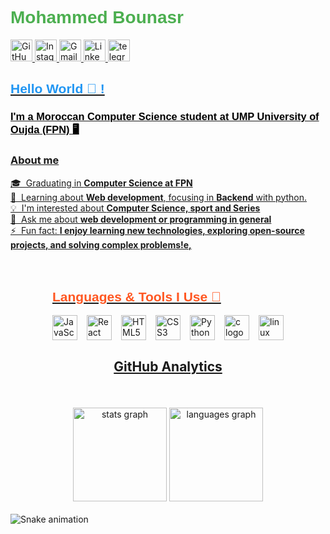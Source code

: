 <!-- Header Section -->
<h1 style="font-family: 'Arial', sans-serif; color: #4CAF50;">Mohammed Bounasr</h1>

<!-- Social Links Section -->
<div>
  <a href="https://github.com/MohammedBounasr" target="_blank">
    <img src="https://img.shields.io/static/v1?message=GitHub&logo=github&label=&color=000000&logoColor=white&style=for-the-badge" height="35" alt="GitHub logo" />
  </a>
  <a href="https://www.instagram.com/MohammedBounasr" target="_blank">
    <img src="https://img.shields.io/static/v1?message=Instagram&logo=instagram&label=&color=E4405F&logoColor=white&style=for-the-badge" height="35" alt="Instagram logo" />
  </a>
  <a href="mailto:mohammedbounasr2005@gmail.com" target="_blank">
    <img src="https://img.shields.io/static/v1?message=Gmail&logo=gmail&label=&color=D14836&logoColor=white&style=for-the-badge" height="35" alt="Gmail logo" />
  </a>
  <a href="https://www.linkedin.com/in/MohammedBounasr" target="_blank">
    <img src="https://img.shields.io/static/v1?message=LinkedIn&logo=linkedin&label=&color=0077B5&logoColor=white&style=for-the-badge" height="35" alt="LinkedIn logo" />
  </a>
  <a href="0637890626" target="_blank">
     <img src="https://img.shields.io/static/v1?message=Telegram&logo=telegram&label=&color=2CA5E0&logoColor=white&labelColor=&style=for-the-badge" height="35" alt="telegram logo"
  </a>
    
</div>

<!-- Introduction Section -->
<h2 style="font-family: 'Arial', sans-serif; color: #2196F3;">Hello World 👋 !</h2>
<h3 style="font-family: 'Arial', sans-serif; color: #000000;">I'm a Moroccan Computer Science student at UMP University of Oujda (FPN) 🖥️</h3>
<h3 class="heading-element" dir="auto">About me</h3>
<p dir="auto">🎓 &nbsp;Graduating in <strong>Computer Science at FPN</strong>
<br>🌱&nbsp; Learning about <strong>Web development</strong>, focusing in <strong>Backend</strong> with python.
<br>💡&nbsp; I'm interested about <strong>Computer Science, sport and Series</strong>
<br>💬&nbsp; Ask me about <strong>web development or programming in general</strong>
<br>⚡&nbsp; Fun fact: <strong>I enjoy learning new technologies, exploring open-source projects, and solving complex problems!e, </strong></p>
<!-- Technologies Section -->

<div style="display: flex; justify-content: space-around; flex-wrap: wrap; padding: 20px;">
  <!-- Technologies Section -->
<h2 style="font-family: 'Arial', sans-serif; color: #FF5722;">Languages & Tools I Use 🔧</h2>
<div style="display: flex; justify-content: center; flex-wrap: wrap; gap: 15px; align-items: center;">
  <img src="https://cdn.jsdelivr.net/gh/devicons/devicon/icons/javascript/javascript-original.svg" height="40" alt="JavaScript Logo" />
  <img src="https://cdn.jsdelivr.net/gh/devicons/devicon/icons/react/react-original.svg" height="40" alt="React Logo" />
  <img src="https://cdn.jsdelivr.net/gh/devicons/devicon/icons/html5/html5-original.svg" height="40" alt="HTML5 Logo" />
  <img src="https://cdn.jsdelivr.net/gh/devicons/devicon/icons/css3/css3-original.svg" height="40" alt="CSS3 Logo" />
  <img src="https://cdn.jsdelivr.net/gh/devicons/devicon/icons/python/python-original.svg" height="40" alt="Python Logo" />
  <img src="https://cdn.jsdelivr.net/gh/devicons/devicon/icons/c/c-original.svg" height="40" alt="c logo"  />
  <img src="https://cdn.jsdelivr.net/gh/devicons/devicon/icons/linux/linux-original.svg" height="40" alt="linux logo"  />
</div>
<div class="markdown-heading" dir="auto"><h2 class="heading-element" dir="auto">GitHub Analytics</h2><a id="user-content-github-analytics" class="anchor" aria-label="Permalink: GitHub Analytics" href="#github-analytics"><svg class="octicon octicon-link" viewBox="0 0 16 16" version="1.1" width="16" height="16" aria-hidden="true"></svg></a></div>
</div>
<!-- Stats Section -->
<div align="center">
  <img src="https://github-readme-stats.vercel.app/api?username=maurodesouza&hide_title=false&hide_rank=false&show_icons=true&include_all_commits=true&count_private=true&disable_animations=false&theme=dracula&locale=en&hide_border=false" height="150" alt="stats graph" />
  <img src="https://github-readme-stats.vercel.app/api/top-langs?username=maurodesouza&locale=en&hide_title=false&layout=compact&card_width=320&langs_count=5&theme=dracula&hide_border=false" height="150" alt="languages graph" />
</div>





<!-- Snake Animation -->
<br clear="both">

<img src="https://raw.githubusercontent.com/MohammedBounasr/MohammedBounasr/output/snake.svg" alt="Snake animation" />

<!--
**MohammedBounasr/MohammedBounasr** is a ✨ _special_ ✨ repository because its `README.md` (this file) appears on your GitHub profile.

Here are some ideas to get you started:

- 🔭 I’m currently working on ...
- 🌱 I’m currently learning ...
- 👯 I’m looking to collaborate on ...
- 🤔 I’m looking for help with ...
- 💬 Ask me about ...
- 📫 How to reach me: ...
- 😄 Pronouns: ...
- ⚡ Fun fact: ...
-->
